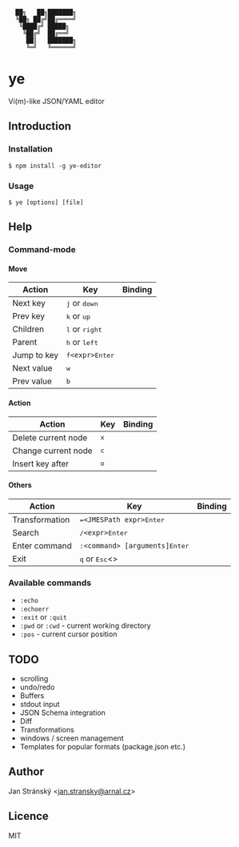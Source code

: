 ```
  ██╗   ██╗███████╗
  ╚██╗ ██╔╝██╔════╝
   ╚████╔╝ █████╗  
    ╚██╔╝  ██╔══╝  
     ██║   ███████╗
     ╚═╝   ╚══════╝
```

# ye

Vi(m)-like JSON/YAML editor

## Introduction
### Installation

```
$ npm install -g ye-editor 
```

### Usage

```
$ ye [options] [file]
```

## Help

### Command-mode

#### Move
Action | Key | Binding
---- | ---- | ----
Next key | <kbd>j</kbd> or <kbd>down</kbd> |
Prev key | <kbd>k</kbd> or <kbd>up</kbd> |
Children | <kbd>l</kbd> or <kbd>right</kbd> |
Parent | <kbd>h</kbd> or <kbd>left</kbd> |
Jump to key | <kbd>f</kbd>`<expr>`<kbd>Enter</kbd> |
Next value | <kbd>w</kbd> |
Prev value | <kbd>b</kbd> |

#### Action
Action | Key | Binding
---- | ---- | ----
Delete current node | <kbd>x</kbd> |
Change current node | <kbd>c</kbd> |
Insert key after | <kbd>o</kbd> |

#### Others
Action | Key | Binding
---- | ---- | ----
Transformation | <kbd>=</kbd>`<JMESPath expr>`<kbd>Enter</kbd> |
Search | <kbd>/</kbd>`<expr>`<kbd>Enter</kbd> |
Enter command | <kbd>:</kbd>`<command> [arguments]`<kbd>Enter</kbd>
Exit | <kbd>q</kbd> or <kbd>Esc</kbd><> |

### Available commands
- `:echo`
- `:echoerr`
- `:exit` or `:quit`
- `:pwd` or `:cwd` - current working directory
- `:pos` - current cursor position

## TODO
- scrolling
- undo/redo
- Buffers
- stdout input
- JSON Schema integration
- Diff
- Transformations
- windows / screen management
- Templates for popular formats (package.json etc.)

## Author
Jan Stránský &lt;<jan.stransky@arnal.cz>&gt;

## Licence
MIT

